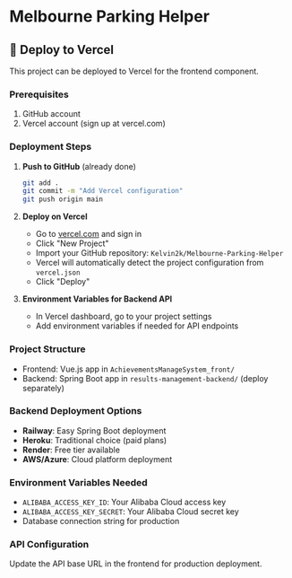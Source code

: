 # Melbourne Parking Helper

## 🚀 Deploy to Vercel

This project can be deployed to Vercel for the frontend component.

### Prerequisites

1. GitHub account
2. Vercel account (sign up at vercel.com)

### Deployment Steps

1. **Push to GitHub** (already done)

   ```bash
   git add .
   git commit -m "Add Vercel configuration"
   git push origin main
   ```

2. **Deploy on Vercel**

   - Go to [vercel.com](https://vercel.com) and sign in
   - Click "New Project"
   - Import your GitHub repository: `Kelvin2k/Melbourne-Parking-Helper`
   - Vercel will automatically detect the project configuration from `vercel.json`
   - Click "Deploy"

3. **Environment Variables for Backend API**
   - In Vercel dashboard, go to your project settings
   - Add environment variables if needed for API endpoints

### Project Structure

- Frontend: Vue.js app in `AchievementsManageSystem_front/`
- Backend: Spring Boot app in `results-management-backend/` (deploy separately)

### Backend Deployment Options

- **Railway**: Easy Spring Boot deployment
- **Heroku**: Traditional choice (paid plans)
- **Render**: Free tier available
- **AWS/Azure**: Cloud platform deployment

### Environment Variables Needed

- `ALIBABA_ACCESS_KEY_ID`: Your Alibaba Cloud access key
- `ALIBABA_ACCESS_KEY_SECRET`: Your Alibaba Cloud secret key
- Database connection string for production

### API Configuration

Update the API base URL in the frontend for production deployment.
